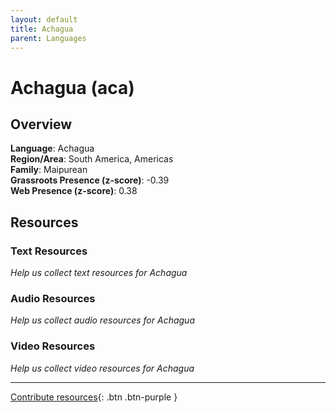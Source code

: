 ```yaml
---
layout: default
title: Achagua
parent: Languages
---
```


# Achagua (aca)

## Overview

**Language**: Achagua  
**Region/Area**: South America, Americas  
**Family**: Maipurean  
**Grassroots Presence (z-score)**: -0.39  
**Web Presence (z-score)**: 0.38  

## Resources

### Text Resources
*Help us collect text resources for Achagua*

### Audio Resources
*Help us collect audio resources for Achagua*

### Video Resources
*Help us collect video resources for Achagua*

---

[Contribute resources](https://forms.office.com/e/1SfLJx3u1r){: .btn .btn-purple }

